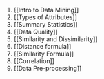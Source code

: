 

1. [[Intro to Data Mining]]
2. [[Types of Attributes]]
3. [[Summary Statistics]]
4. [[Data Quality]]
5. [[Similarity and Dissimilarity]]
6. [[Distance formula]]
7. [[Similarity Formula]]
8. [[Correlation]]
9. [[Data Pre-processing]]
